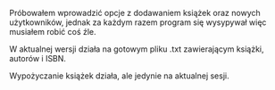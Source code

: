 Próbowałem wprowadzić opcje z dodawaniem książek oraz nowych użytkowników, jednak za każdym razem program się wysypywał więc musiałem robić coś źle. 

W aktualnej wersji działa na gotowym pliku .txt zawierającym książki, autorów i ISBN.

Wypożyczanie książek działa, ale jedynie na aktualnej sesji.
